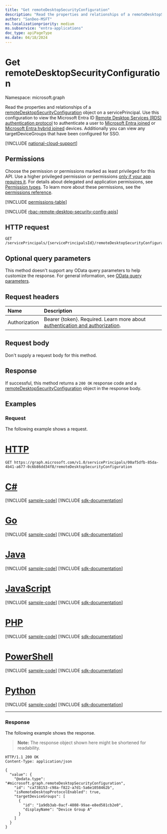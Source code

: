 ```yaml
---
title: "Get remoteDesktopSecurityConfiguration"
description: "Read the properties and relationships of a remoteDesktopSecurityConfiguration object on a servicePrincipal."
author: "SanDeo-MSFT"
ms.localizationpriority: medium
ms.subservice: "entra-applications"
doc_type: apiPageType
ms.date: 04/18/2024
---
```


# Get remoteDesktopSecurityConfiguration
Namespace: microsoft.graph

Read the properties and relationships of a [remoteDesktopSecurityConfiguration](../resources/remotedesktopsecurityconfiguration.md) object on a servicePrincipal. Use this configuration to view the Microsoft Entra ID [Remote Desktop Services (RDS) authentication protocol](/openspecs/windows_protocols/ms-rdpbcgr/dc43f040-d75d-49a9-90c6-0c9999281136) to authenticate a user to [Microsoft Entra joined](/azure/active-directory/devices/concept-directory-join) or [Microsoft Entra hybrid joined](/azure/active-directory/devices/concept-hybrid-join) devices. Additionally you can view any targetDeviceGroups that have been configured for SSO.

[!INCLUDE [national-cloud-support](../../includes/all-clouds.md)]

## Permissions
Choose the permission or permissions marked as least privileged for this API. Use a higher privileged permission or permissions [only if your app requires it](/graph/permissions-overview#best-practices-for-using-microsoft-graph-permissions). For details about delegated and application permissions, see [Permission types](/graph/permissions-overview#permission-types). To learn more about these permissions, see the [permissions reference](/graph/permissions-reference).

<!-- { "blockType": "permissions", "name": "remotedesktopsecurityconfiguration_get" } -->
[!INCLUDE [permissions-table](../includes/permissions/remotedesktopsecurityconfiguration-get-permissions.md)]

[!INCLUDE [rbac-remote-desktop-security-config-apis](../includes/rbac-for-apis/rbac-remote-desktop-security-config-apis.md)]

## HTTP request

<!-- {
  "blockType": "ignored"
}
-->
```http
GET /servicePrincipals/{servicePrincipalsId}/remoteDesktopSecurityConfiguration
```

## Optional query parameters
This method doesn't support any OData query parameters to help customize the response. For general information, see [OData query parameters](/graph/query-parameters).

## Request headers
|Name|Description|
|:---|:---|
|Authorization|Bearer {token}. Required. Learn more about [authentication and authorization](/graph/auth/auth-concepts).|

## Request body
Don't supply a request body for this method.

## Response

If successful, this method returns a `200 OK` response code and a [remoteDesktopSecurityConfiguration](../resources/remotedesktopsecurityconfiguration.md) object in the response body.

## Examples

### Request
The following example shows a request.
# [HTTP](#tab/http)
<!-- {
  "blockType": "request",
  "name": "get_remotedesktopsecurityconfiguration"
}
-->
```http
GET https://graph.microsoft.com/v1.0/servicePrincipals/00af5dfb-85da-4b41-a677-0c6b86dd34f8/remoteDesktopSecurityConfiguration
```

# [C#](#tab/csharp)
[!INCLUDE [sample-code](../includes/snippets/csharp/get-remotedesktopsecurityconfiguration-csharp-snippets.md)]
[!INCLUDE [sdk-documentation](../includes/snippets/snippets-sdk-documentation-link.md)]

# [Go](#tab/go)
[!INCLUDE [sample-code](../includes/snippets/go/get-remotedesktopsecurityconfiguration-go-snippets.md)]
[!INCLUDE [sdk-documentation](../includes/snippets/snippets-sdk-documentation-link.md)]

# [Java](#tab/java)
[!INCLUDE [sample-code](../includes/snippets/java/get-remotedesktopsecurityconfiguration-java-snippets.md)]
[!INCLUDE [sdk-documentation](../includes/snippets/snippets-sdk-documentation-link.md)]

# [JavaScript](#tab/javascript)
[!INCLUDE [sample-code](../includes/snippets/javascript/get-remotedesktopsecurityconfiguration-javascript-snippets.md)]
[!INCLUDE [sdk-documentation](../includes/snippets/snippets-sdk-documentation-link.md)]

# [PHP](#tab/php)
[!INCLUDE [sample-code](../includes/snippets/php/get-remotedesktopsecurityconfiguration-php-snippets.md)]
[!INCLUDE [sdk-documentation](../includes/snippets/snippets-sdk-documentation-link.md)]

# [PowerShell](#tab/powershell)
[!INCLUDE [sample-code](../includes/snippets/powershell/get-remotedesktopsecurityconfiguration-powershell-snippets.md)]
[!INCLUDE [sdk-documentation](../includes/snippets/snippets-sdk-documentation-link.md)]

# [Python](#tab/python)
[!INCLUDE [sample-code](../includes/snippets/python/get-remotedesktopsecurityconfiguration-python-snippets.md)]
[!INCLUDE [sdk-documentation](../includes/snippets/snippets-sdk-documentation-link.md)]

---

### Response
The following example shows the response.
>**Note:** The response object shown here might be shortened for readability.
<!-- {
  "blockType": "response",
  "truncated": true,
  "@odata.type": "microsoft.graph.remoteDesktopSecurityConfiguration"
}
-->
```http
HTTP/1.1 200 OK
Content-Type: application/json

{
  "value": {
    "@odata.type": "#microsoft.graph.remoteDesktopSecurityConfiguration",
    "id": "ca738153-c98a-f822-a7d1-5a6e1058462b",
    "isRemoteDesktopProtocolEnabled": true,
    "targetDeviceGroups": [
      {
        "id": "1a9db3ab-0acf-4808-99ae-e8ed581cb2e0",
        "displayName": "Device Group A"
      }
    ]
  }
}
```
